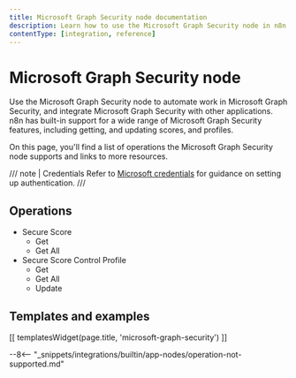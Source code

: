 ```yaml
---
title: Microsoft Graph Security node documentation
description: Learn how to use the Microsoft Graph Security node in n8n. Follow technical documentation to integrate Microsoft Graph Security node into your workflows.
contentType: [integration, reference]
---
```


# Microsoft Graph Security node

Use the Microsoft Graph Security node to automate work in Microsoft Graph Security, and integrate Microsoft Graph Security with other applications. n8n has built-in support for a wide range of Microsoft Graph Security features, including getting, and updating scores, and profiles. 

On this page, you'll find a list of operations the Microsoft Graph Security node supports and links to more resources.

/// note | Credentials
Refer to [Microsoft credentials](/integrations/builtin/credentials/microsoft.md) for guidance on setting up authentication.
///

## Operations

* Secure Score
    * Get
    * Get All
* Secure Score Control Profile
    * Get
    * Get All
    * Update

## Templates and examples

<!-- see https://www.notion.so/n8n/Pull-in-templates-for-the-integrations-pages-37c716837b804d30a33b47475f6e3780 -->
[[ templatesWidget(page.title, 'microsoft-graph-security') ]]

--8<-- "_snippets/integrations/builtin/app-nodes/operation-not-supported.md"
